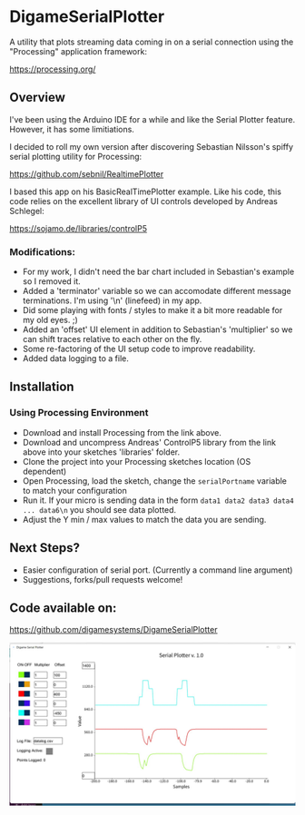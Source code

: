 # DigameSerialPlotter
A utility that plots streaming data coming in on a serial connection using the "Processing" application framework: 

  https://processing.org/

## Overview

I've been using the Arduino IDE for a while and like the Serial Plotter feature. However, it has some limitiations. 

I decided to roll my own version after discovering Sebastian Nilsson's spiffy serial plotting utility for Processing: 

  https://github.com/sebnil/RealtimePlotter

I based this app on his BasicRealTimePlotter example. Like his code, this code relies on the excellent library of UI controls developed by Andreas Schlegel:

  https://sojamo.de/libraries/controlP5

### Modifications: 
  * For my work, I didn't need the bar chart included in Sebastian's example so I removed it. 
  * Added a 'terminator' variable so we can accomodate different message terminations. I'm using '\n' (linefeed)
  in my app.
  * Did some playing with fonts / styles to make it a bit more readable for my old eyes. ;)
  * Added an 'offset' UI element in addition to Sebastian's 'multiplier' so we can shift 
    traces relative to each other on the fly.
  * Some re-factoring of the UI setup code to improve readability.
  * Added data logging to a file. 

## Installation

### Using Processing Environment

  * Download and install Processing from the link above.
  * Download and uncompress Andreas' ControlP5 library from the link above into your sketches 'libraries' folder. 
  * Clone the project into your Processing sketches location (OS dependent)
  * Open Processing, load the sketch, change the `serialPortname` variable to match your configuration
  * Run it. If your micro is sending data in the form `data1 data2 data3 data4 ... data6\n` you should see data plotted. 
  * Adjust the Y min / max values to match the data you are sending. 

## Next Steps? 
  * Easier configuration of serial port. (Currently a command line argument)
  * Suggestions, forks/pull requests welcome!

## Code available on: 
  https://github.com/digamesystems/DigameSerialPlotter
  
<img src="/doc/screenshot.jpg"/>


